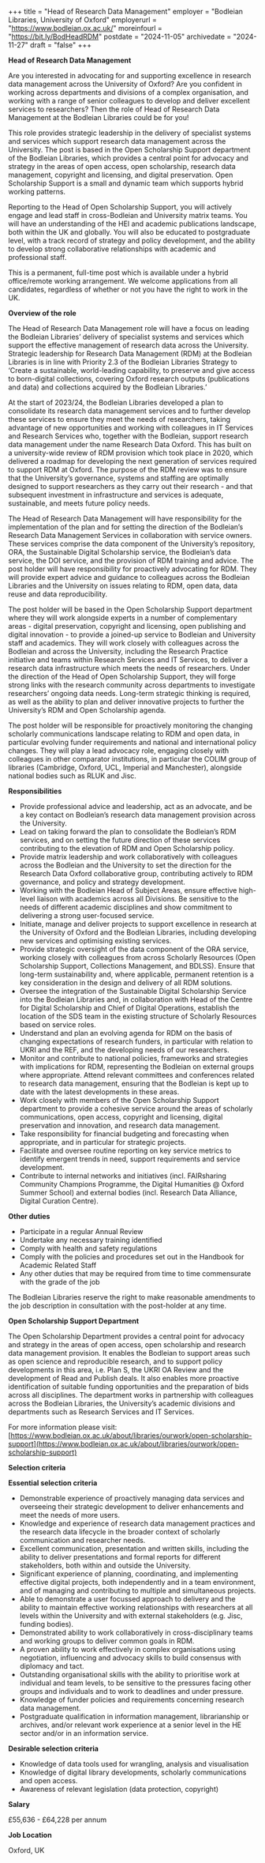 +++
title = "Head of Research Data Management"
employer = "Bodleian Libraries, University of Oxford"
employerurl = "https://www.bodleian.ox.ac.uk/"
moreinfourl = "https://bit.ly/BodHeadRDM"
postdate = "2024-11-05"
archivedate = "2024-11-27"
draft = "false"
+++

**Head of Research Data Management**

Are you interested in advocating for and supporting excellence in research data management across the University of Oxford? Are you confident in working across departments and divisions of a complex organisation, and working with a range of senior colleagues to develop and deliver excellent services to researchers? Then the role of Head of Research Data Management at the Bodleian Libraries could be for you!

This role provides strategic leadership in the delivery of specialist systems and services which support research data management across the University. The post is based in the Open Scholarship Support department of the Bodleian Libraries, which provides a central point for advocacy and strategy in the areas of open access, open scholarship, research data management, copyright and licensing, and digital preservation. Open Scholarship Support is a small and dynamic team which supports hybrid working patterns.

Reporting to the Head of Open Scholarship Support, you will actively engage and lead staff in cross-Bodleian and University matrix teams. You will have an understanding of the HEI and academic publications landscape, both within the UK and globally. You will also be educated to postgraduate level, with a track record of strategy and policy development, and the ability to develop strong collaborative relationships with academic and professional staff.

This is a permanent, full-time post which is available under a hybrid office/remote working arrangement. We welcome applications from all candidates, regardless of whether or not you have the right to work in the UK.

**Overview of the role** 

The Head of Research Data Management role will have a focus on leading the Bodleian Libraries’ delivery of specialist systems and services which support the effective management of research data across the University. Strategic leadership for Research Data Management (RDM) at the Bodleian Libraries is in line with Priority 2.3 of the Bodleian Libraries Strategy to ‘Create a sustainable, world-leading capability, to preserve and give access to born-digital collections, covering Oxford research outputs (publications and data) and collections acquired by the Bodleian Libraries.’

At the start of 2023/24, the Bodleian Libraries developed a plan to consolidate its research data management services and to further develop these services to ensure they meet the needs of researchers, taking advantage of new opportunities and working with colleagues in IT Services and Research Services who, together with the Bodleian, support research data management under the name Research Data Oxford. This has built on a university-wide review of RDM provision which took place in 2020, which delivered a roadmap for developing the next generation of services required to support RDM at Oxford. The purpose of the RDM review was to ensure that the University’s governance, systems and staffing are optimally designed to support researchers as they carry out their research - and that subsequent investment in infrastructure and services is adequate, sustainable, and meets future policy needs.

The Head of Research Data Management will have responsibility for the implementation of the plan and for setting the direction of the Bodleian’s Research Data Management Services in collaboration with service owners. These services comprise the data component of the University’s repository, ORA, the Sustainable Digital Scholarship service, the Bodleian’s data service, the DOI service, and the provision of RDM training and advice. The post holder will have responsibility for proactively advocating for RDM. They will provide expert advice and guidance to colleagues across the Bodleian Libraries and the University on issues relating to RDM, open data, data reuse and data reproducibility.

The post holder will be based in the Open Scholarship Support department where they will work alongside experts in a number of complementary areas - digital preservation, copyright and licensing, open publishing and digital innovation - to provide a joined-up service to Bodleian and University staff and academics. They will work closely with colleagues across the Bodleian and across the University, including the Research Practice initiative and teams within Research Services and IT Services, to deliver a research data infrastructure which meets the needs of researchers. Under the direction of the Head of Open Scholarship Support, they will forge strong links with the research community across departments to investigate researchers’ ongoing data needs. Long-term strategic thinking is required, as well as the ability to plan and deliver innovative projects to further the University’s RDM and Open Scholarship agenda.

The post holder will be responsible for proactively monitoring the changing scholarly communications landscape relating to RDM and open data, in particular evolving funder requirements and national and international policy changes. They will play a lead advocacy role, engaging closely with colleagues in other comparator institutions, in particular the COLIM group of libraries (Cambridge, Oxford, UCL, Imperial and Manchester), alongside national bodies such as RLUK and Jisc.

**Responsibilities**

- Provide professional advice and leadership, act as an advocate, and be a key contact on Bodleian’s research data management provision across the University.
- Lead on taking forward the plan to consolidate the Bodleian’s RDM services, and on setting the future direction of these services contributing to the elevation of RDM and Open Scholarship policy.
- Provide matrix leadership and work collaboratively with colleagues across the Bodleian and the University to set the direction for the Research Data Oxford collaborative group, contributing actively to RDM governance, and policy and strategy development.
- Working with the Bodleian Head of Subject Areas, ensure effective high-level liaison with academics across all Divisions. Be sensitive to the needs of different academic disciplines and show commitment to delivering a strong user-focused service.
- Initiate, manage and deliver projects to support excellence in research at the University of Oxford and the Bodleian Libraries, including developing new services and optimising existing services.
- Provide strategic oversight of the data component of the ORA service, working closely with colleagues from across Scholarly Resources (Open Scholarship Support, Collections Management, and BDLSS). Ensure that long-term sustainability and, where applicable, permanent retention is a key consideration in the design and delivery of all RDM solutions.
- Oversee the integration of the Sustainable Digital Scholarship Service into the Bodleian Libraries and, in collaboration with Head of the Centre for Digital Scholarship and Chief of Digital Operations, establish the location of the SDS team in the existing structure of Scholarly Resources based on service roles.
- Understand and plan an evolving agenda for RDM on the basis of changing expectations of research funders, in particular with relation to UKRI and the REF, and the developing needs of our researchers.
- Monitor and contribute to national policies, frameworks and strategies with implications for RDM, representing the Bodleian on external groups where appropriate. Attend relevant committees and conferences related to research data management, ensuring that the Bodleian is kept up to date with the latest developments in these areas.
- Work closely with members of the Open Scholarship Support department to provide a cohesive service around the areas of scholarly communications, open access, copyright and licensing, digital preservation and innovation, and research data management.
- Take responsibility for financial budgeting and forecasting when appropriate, and in particular for strategic projects.
- Facilitate and oversee routine reporting on key service metrics to identify emergent trends in need, support requirements and service development.
- Contribute to internal networks and initiatives (incl. FAIRsharing Community Champions Programme, the Digital Humanities @ Oxford Summer School) and external bodies (incl. Research Data Alliance, Digital Curation Centre).

**Other duties**

- Participate in a regular Annual Review
- Undertake any necessary training identified
- Comply with health and safety regulations
- Comply with the policies and procedures set out in the Handbook for Academic Related Staff
- Any other duties that may be required from time to time commensurate with the grade of the job

The Bodleian Libraries reserve the right to make reasonable amendments to the job description in consultation with the post-holder at any time.

**Open Scholarship Support Department**

The Open Scholarship Department provides a central point for advocacy and strategy in the areas of open access, open scholarship and research data management provision. It enables the Bodleian to support areas such as open science and reproducible research, and to support policy developments in this area, i.e. Plan S, the UKRI OA Review and the development of Read and Publish deals. It also enables more proactive identification of suitable funding opportunities and the preparation of bids across all disciplines. The department works in partnership with colleagues across the Bodleian Libraries, the University’s academic divisions and departments such as Research Services and IT Services.

For more information please visit: [https://www.bodleian.ox.ac.uk/about/libraries/ourwork/open-scholarship-support](https://www.bodleian.ox.ac.uk/about/libraries/ourwork/open-scholarship-support)

**Selection criteria**

**Essential selection criteria**

- Demonstrable experience of proactively managing data services and overseeing their strategic development to deliver enhancements and meet the needs of more users.
- Knowledge and experience of research data management practices and the research data lifecycle in the broader context of scholarly communication and researcher needs.
- Excellent communication, presentation and written skills, including the ability to deliver presentations and formal reports for different stakeholders, both within and outside the University.
- Significant experience of planning, coordinating, and implementing effective digital projects, both independently and in a team environment, and of managing and contributing to multiple and simultaneous projects.
- Able to demonstrate a user focussed approach to delivery and the ability to maintain effective working relationships with researchers at all levels within the University and with external stakeholders (e.g. Jisc, funding bodies).
- Demonstrated ability to work collaboratively in cross-disciplinary teams and working groups to deliver common goals in RDM.
- A proven ability to work effectively in complex organisations using negotiation, influencing and advocacy skills to build consensus with diplomacy and tact.
- Outstanding organisational skills with the ability to prioritise work at individual and team levels, to be sensitive to the pressures facing other groups and individuals and to work to deadlines and under pressure.
- Knowledge of funder policies and requirements concerning research data management.
- Postgraduate qualification in information management, librarianship or archives, and/or relevant work experience at a senior level in the HE sector and/or in an information service.

**Desirable selection criteria**

- Knowledge of data tools used for wrangling, analysis and visualisation
- Knowledge of digital library developments, scholarly communications and open access.
- Awareness of relevant legislation (data protection, copyright)

**Salary**

£55,636 - £64,228 per annum

**Job Location**

Oxford, UK
